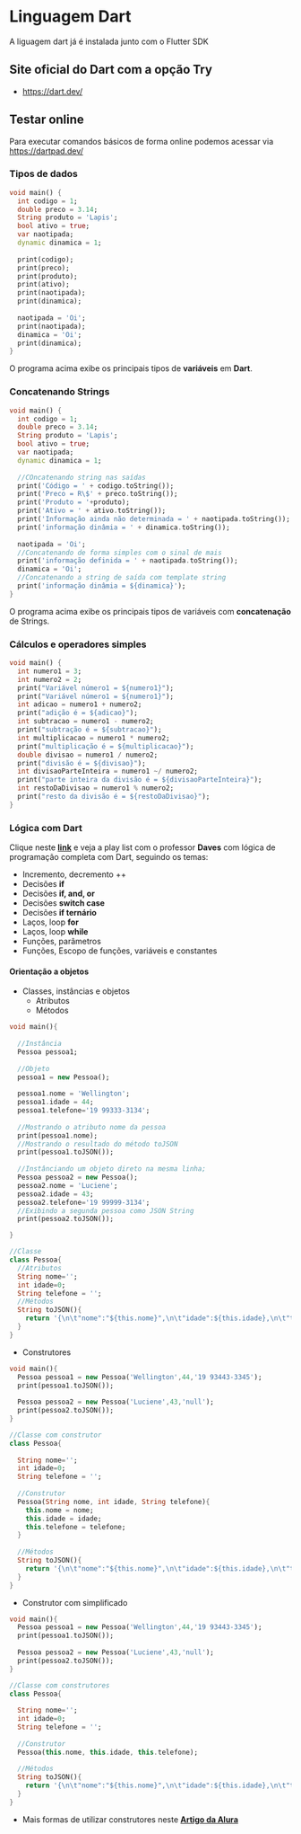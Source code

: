 # Linguagem Dart
A liguagem dart já é instalada junto com o Flutter SDK
## Site oficial do Dart com a opção **Try**
- https://dart.dev/
## Testar online
Para executar comandos básicos de forma online podemos acessar via https://dartpad.dev/

### Tipos de dados
```dart
void main() {
  int codigo = 1;
  double preco = 3.14;
  String produto = 'Lapis';
  bool ativo = true;
  var naotipada;
  dynamic dinamica = 1;
  
  print(codigo);
  print(preco);
  print(produto);
  print(ativo);
  print(naotipada);
  print(dinamica);
  
  naotipada = 'Oi';
  print(naotipada);
  dinamica = 'Oi';
  print(dinamica);
}
```
O programa acima exibe os principais tipos de **variáveis** em **Dart**.

### Concatenando Strings
```dart
void main() {
  int codigo = 1;
  double preco = 3.14;
  String produto = 'Lapis';
  bool ativo = true;
  var naotipada;
  dynamic dinamica = 1;
  
  //COncatenando string nas saídas
  print('Código = ' + codigo.toString());
  print('Preco = R\$' + preco.toString());
  print('Produto = '+produto);
  print('Ativo = ' + ativo.toString());
  print('Informação ainda não determinada = ' + naotipada.toString());
  print('informação dinâmia = ' + dinamica.toString());
  
  naotipada = 'Oi';
  //Concatenando de forma simples com o sinal de mais
  print('informação definida = ' + naotipada.toString());
  dinamica = 'Oi';
  //Concatenando a string de saída com template string
  print('informação dinâmia = ${dinamica}');
}
```
O programa acima exibe os principais tipos de variáveis com **concatenação** de Strings.

### Cálculos e operadores simples
```dart
void main() {
  int numero1 = 3;
  int numero2 = 2;
  print("Variável número1 = ${numero1}");
  print("Variável número1 = ${numero1}");
  int adicao = numero1 + numero2;
  print("adição é = ${adicao}");
  int subtracao = numero1 - numero2;
  print("subtração é = ${subtracao}");
  int multiplicacao = numero1 * numero2;
  print("multiplicação é = ${multiplicacao}");
  double divisao = numero1 / numero2;
  print("divisão é = ${divisao}");
  int divisaoParteInteira = numero1 ~/ numero2;
  print("parte inteira da divisão é = ${divisaoParteInteira}");
  int restoDaDivisao = numero1 % numero2;
  print("resto da divisão é = ${restoDaDivisao}");
}
```
### Lógica com Dart
Clique neste **[link](https://www.youtube.com/watch?v=mgQfCHBjodw&list=PL5EmR7zuTn_Yu_YV2pT0h0843vRGiTMtx&index=7)** e veja a play list com o professor **Daves** com lógica de programação completa com Dart, seguindo os temas:
- Incremento, decremento ++
- Decisões **if**
- Decisões **if, and, or**
- Decisões **switch case**
- Decisões **if ternário**
- Laços, loop **for**
- Laços, loop **while**
- Funções, parâmetros
- Funções, Escopo de funções, variáveis e constantes

#### Orientação a objetos
- Classes, instâncias e objetos
  - Atributos
  - Métodos
```dart
void main(){
  
  //Instância
  Pessoa pessoa1;
  
  //Objeto
  pessoa1 = new Pessoa();
  
  pessoa1.nome = 'Wellington';
  pessoa1.idade = 44;
  pessoa1.telefone='19 99333-3134';
  
  //Mostrando o atributo nome da pessoa
  print(pessoa1.nome);
  //Mostrando o resultado do método toJSON
  print(pessoa1.toJSON());
  
  //Instânciando um objeto direto na mesma linha;
  Pessoa pessoa2 = new Pessoa();
  pessoa2.nome = 'Luciene';
  pessoa2.idade = 43;
  pessoa2.telefone='19 99999-3134';
  //Exibindo a segunda pessoa como JSON String
  print(pessoa2.toJSON());

}

//Classe
class Pessoa{
  //Atributos
  String nome='';
  int idade=0;
  String telefone = '';
  //Métodos
  String toJSON(){
    return '{\n\t"nome":"${this.nome}",\n\t"idade":${this.idade},\n\t"telefone":"${this.telefone}"\n}';
  }
}
```
- Construtores
```dart
void main(){
  Pessoa pessoa1 = new Pessoa('Wellington',44,'19 93443-3345');
  print(pessoa1.toJSON());
  
  Pessoa pessoa2 = new Pessoa('Luciene',43,'null');
  print(pessoa2.toJSON());
}

//Classe com construtor
class Pessoa{
  
  String nome='';
  int idade=0;
  String telefone = '';
  
  //Construtor
  Pessoa(String nome, int idade, String telefone){
    this.nome = nome;
    this.idade = idade;
    this.telefone = telefone;
  }
  
  //Métodos
  String toJSON(){
    return '{\n\t"nome":"${this.nome}",\n\t"idade":${this.idade},\n\t"telefone":"${this.telefone}"\n}';
  }
}
```
- Construtor com simplificado
```dart
void main(){
  Pessoa pessoa1 = new Pessoa('Wellington',44,'19 93443-3345');
  print(pessoa1.toJSON());
  
  Pessoa pessoa2 = new Pessoa('Luciene',43,'null');
  print(pessoa2.toJSON());
}

//Classe com construtores
class Pessoa{
  
  String nome='';
  int idade=0;
  String telefone = '';
  
  //Construtor
  Pessoa(this.nome, this.idade, this.telefone);
  
  //Métodos
  String toJSON(){
    return '{\n\t"nome":"${this.nome}",\n\t"idade":${this.idade},\n\t"telefone":"${this.telefone}"\n}';
  }
}
```
- Mais formas de utilizar construtores neste **[Artigo da Alura](https://www.alura.com.br/artigos/construtores-dart-tipos-como-usa-los)**